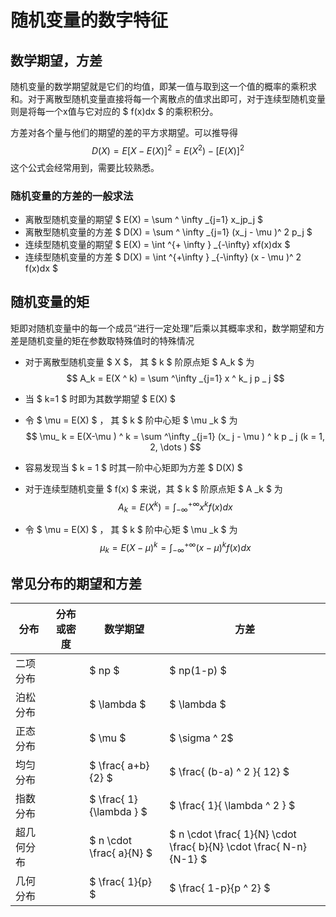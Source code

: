 # 随机变量的数字特征

## 数学期望，方差

随机变量的数学期望就是它们的均值，即某一值与取到这一个值的概率的乘积求和。对于离散型随机变量直接将每一个离散点的值求出即可，对于连续型随机变量则是将每一个x值与它对应的 $ f(x)dx $ 的乘积积分。

方差对各个量与他们的期望的差的平方求期望。可以推导得$$ D(X) = E[X - E(X)]^ 2=E(X^2) - [E(X)]^ 2 $$
这个公式会经常用到，需要比较熟悉。

### 随机变量的方差的一般求法

- 离散型随机变量的期望 $ E(X) = \sum ^ \infty _{j=1} x_jp_j $
- 离散型随机变量的方差 $ D(X) = \sum ^ \infty _{j=1} (x_j - \mu )^ 2 p_j $
- 连续型随机变量的期望 $ E(X) = \int ^{+ \infty } _{-\infty} xf(x)dx $
- 连续型随机变量的方差 $ D(X) = \int ^{+\infty } _{-\infty}  (x - \mu )^ 2 f(x)dx $

## 随机变量的矩

矩即对随机变量中的每一个成员“进行一定处理”后乘以其概率求和，数学期望和方差是随机变量的矩在参数取特殊值时的特殊情况

- 对于离散型随机变量 $ X $， 其 $ k $ 阶原点矩 $ A_k $ 为 $$ A_k = E(X ^ k) = \sum ^\infty _{j=1} x ^ k_ j p _ j $$
- 当 $ k=1 $ 时即为其数学期望 $ E(X) $
- 令 $ \mu = E(X) $ ， 其 $ k $ 阶中心矩 $ \mu _k $ 为 $$ \mu_ k = E(X-\mu ) ^ k = \sum ^\infty _{j=1} (x_ j - \mu ) ^ k p _ j (k = 1, 2, \dots ) $$
- 容易发现当 $ k = 1 $ 时其一阶中心矩即为方差 $ D(X) $

- 对于连续型随机变量 $ f(x) $ 来说，其 $ k $ 阶原点矩 $ A _k $ 为 $$ A_k = E(X ^ k) = \int ^{+\infty} _{-\infty} x ^ k f(x)dx $$
- 令 $ \mu = E(X) $ ， 其 $ k $ 阶中心矩 $ \mu _k $ 为 $$ \mu_ k = E(X-\mu ) ^ k = \int ^{+\infty} _{-\infty} (x-\mu ) ^ kf(x)dx $$  

## 常见分布的期望和方差

|  分布  |  分布或密度  |  数学期望  |  方差  |
| --- | --- | --- | --- |
|  二项分布  |    |  $ np $   |  $ np(1-p) $   |
|  泊松分布  |    |  $ \lambda $   |  $ \lambda $   |
|  正态分布  |    |  $ \mu $   |  $ \sigma ^ 2$   |
|  均匀分布  |    |  $ \frac{ a+b}{2} $   |  $ \frac{ (b-a) ^ 2 }{ 12} $   |
|  指数分布  |    |  $ \frac{ 1}{\lambda } $  |  $ \frac{ 1}{ \lambda ^ 2 } $   |
|  超几何分布  |    |  $ n \cdot \frac{ a}{N} $   |  $ n \cdot \frac{ 1}{N} \cdot \frac{ b}{N} \cdot \frac{ N-n}{N-1} $   |
|  几何分布  |    |  $ \frac{ 1}{p} $   | $  \frac{ 1-p}{p ^ 2} $   |
